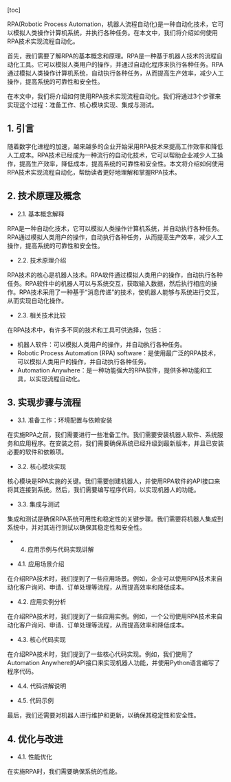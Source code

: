 
[toc]                    
                
                
RPA(Robotic Process Automation，机器人流程自动化)是一种自动化技术，它可以模拟人类操作计算机系统，并执行各种任务。在本文中，我们将介绍如何使用RPA技术实现流程自动化。

首先，我们需要了解RPA的基本概念和原理。RPA是一种基于机器人技术的流程自动化工具。它可以模拟人类用户的操作，并通过自动化程序来执行各种任务。RPA通过模拟人类操作计算机系统，自动执行各种任务，从而提高生产效率，减少人工操作，提高系统的可靠性和安全性。

在本文中，我们将介绍如何使用RPA技术实现流程自动化。我们将通过3个步骤来实现这个过程：准备工作、核心模块实现、集成与测试。

## 1. 引言

随着数字化进程的加速，越来越多的企业开始采用RPA技术来提高工作效率和降低人工成本。RPA技术已经成为一种流行的自动化技术，它可以帮助企业减少人工操作，提高生产效率，降低成本，提高系统的可靠性和安全性。本文将介绍如何使用RPA技术实现流程自动化，帮助读者更好地理解和掌握RPA技术。

## 2. 技术原理及概念

- 2.1. 基本概念解释

RPA是一种自动化技术，它可以模拟人类操作计算机系统，并自动执行各种任务。RPA通过模拟人类用户的操作，自动执行各种任务，从而提高生产效率，减少人工操作，提高系统的可靠性和安全性。

- 2.2. 技术原理介绍

RPA技术的核心是机器人技术。RPA软件通过模拟人类用户的操作，自动执行各种任务。RPA软件中的机器人可以与系统交互，获取输入数据，然后执行相应的操作。RPA技术采用了一种基于“消息传递”的技术，使机器人能够与系统进行交互，从而实现自动化操作。

- 2.3. 相关技术比较

在RPA技术中，有许多不同的技术和工具可供选择，包括：

* 机器人软件：可以模拟人类用户的操作，并自动执行各种任务。
* Robotic Process Automation (RPA) software：是使用最广泛的RPA技术，可以模拟人类用户的操作，并自动执行各种任务。
* Automation Anywhere：是一种功能强大的RPA软件，提供多种功能和工具，以实现流程自动化。

## 3. 实现步骤与流程

- 3.1. 准备工作：环境配置与依赖安装

在实施RPA之前，我们需要进行一些准备工作。我们需要安装机器人软件、系统服务和应用程序。在安装之前，我们需要确保系统已经升级到最新版本，并且已安装必要的软件和依赖项。

- 3.2. 核心模块实现

核心模块是RPA实施的关键。我们需要创建机器人，并使用RPA软件的API接口来将其连接到系统。然后，我们需要编写程序代码，以实现机器人的功能。

- 3.3. 集成与测试

集成和测试是确保RPA系统可用性和稳定性的关键步骤。我们需要将机器人集成到系统中，并对其进行测试以确保其稳定性和安全性。

- 4. 应用示例与代码实现讲解

- 4.1. 应用场景介绍

在介绍RPA技术时，我们提到了一些应用场景。例如，企业可以使用RPA技术来自动化客户询问、申请、订单处理等流程，从而提高效率和降低成本。

- 4.2. 应用实例分析

在介绍RPA技术时，我们提到了一些应用实例。例如，一个公司使用RPA技术来自动化客户询问、申请、订单处理等流程，从而提高效率和降低成本。

- 4.3. 核心代码实现

在介绍RPA技术时，我们提到了一些核心代码实现。例如，我们使用了Automation Anywhere的API接口来实现机器人功能，并使用Python语言编写了程序代码。

- 4.4. 代码讲解说明

- 4.5. 代码示例

最后，我们还需要对机器人进行维护和更新，以确保其稳定性和安全性。

## 4. 优化与改进

- 4.1. 性能优化

在实施RPA时，我们需要确保系统的性能。

